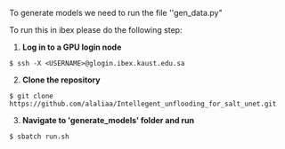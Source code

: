 To generate models we need to run the file ''gen_data.py"

To run this in ibex please do the following step: 
  1. **Log in to a GPU login node**
     
  `$ ssh -X <USERNAME>@glogin.ibex.kaust.edu.sa`
    
  2. **Clone the repository**
  
  ```
  $ git clone https://github.com/alaliaa/Intellegent_unflooding_for_salt_unet.git
  ```

  3. **Navigate to  'generate_models' folder and run**
  
  `$ sbatch run.sh` 
